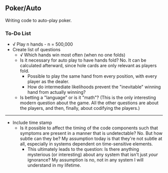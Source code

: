 ## Poker/Auto

Writing code to auto-play poker.

### To-Do List
- √ Play n hands - n = 500,000
- Create list of questions
  - √ Which hands win most often (when no one folds)
  - Is it necessary for auto play to have hands fold? No. It can be calculated afterward, since hole cards are only relevant as players fold.
    - Possible to play the same hand from every position, with every player as the dealer.
    - How do intermediate likelihoods prevent the "inevitable" winning hand from actually winning?
  - Is betting a "language" or is it "math"? (This is the only interesting modern question about the game. All the other questions are about the players, and then, finally, about codifying the players.)
---

- Include time stamp
  - Is it possible to affect the timing of the code components such that symptoms are present in a manner that is undetectable? No. But how subtle can they be? My assumption today is that they're not subtle at all, especially in systems dependent on time-sensitive elements.
    - This ultimately leads to the question: Is there anything mysterious (or interesting) about any system that isn't just *your* ignorance? My assumption is no, not in any system I will understand in my lifetime.
